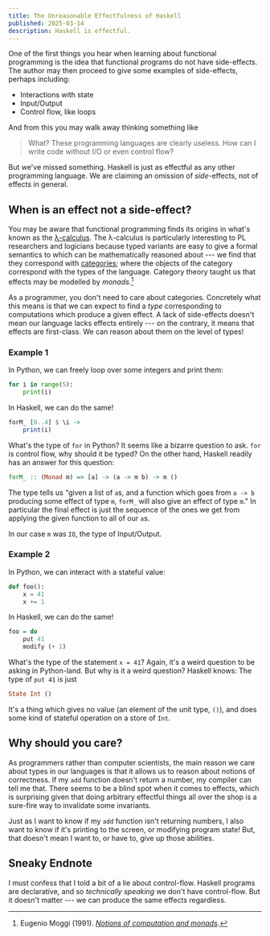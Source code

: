 ```yaml
---
title: The Unreasonable Effectfulness of Haskell
published: 2025-03-14
description: Haskell is effectful.
---
```


One of the first things you hear when learning about functional programming is the idea that functional programs do not have side-effects. The author may then proceed to give some examples of side-effects, perhaps including:

- Interactions with state
- Input/Output
- Control flow, like loops

And from this you may walk away thinking something like

> What? These programming languages are clearly useless. How can I write code without I/O or even control flow?

But we've missed something. Haskell is just as effectful as any other programming language. We are claiming an omission of *side*-effects, not of effects in general.

## When is an effect not a side-effect?

You may be aware that functional programming finds its origins in what's known as the [λ-calculus](https://en.wikipedia.org/wiki/Lambda_calculus). The λ-calculus is particularly interesting to PL researchers and logicians because typed variants are easy to give a formal semantics to which can be mathematically reasoned about --- we find that they correspond with [categories](https://en.wikipedia.org/wiki/Category_theory); where the objects of the category correspond with the types of the language. Category theory taught us that effects may be modelled by *monads*.[^1]

As a programmer, you don't need to care about categories. Concretely what this means is that we can expect to find a *type* corresponding to computations which produce a given effect. A lack of side-effects doesn't mean our language lacks effects entirely ---  on the contrary, it means that effects are first-class. We can reason about them on the level of types!

### Example 1

In Python, we can freely loop over some integers and print them:

```python
for i in range(5):
    print(i)
```

In Haskell, we can do the same!

```haskell
forM_ [0..4] $ \i ->
    print(i)
```

What's the type of `for` in Python? It seems like a bizarre question to ask. `for` is control flow, why should it be typed? On the other hand, Haskell readily has an answer for this question:

```haskell
forM_ :: (Monad m) => [a] -> (a -> m b) -> m ()
```

The type tells us "given a list of `a`s, and a function which goes from `a -> b` producing some effect of type `m`, `forM_` will also give an effect of type `m`." In particular the final effect is just the sequence of the ones we get from applying the given function to all of our `a`s.

In our case `m` was `IO`, the type of Input/Output.

### Example 2


In Python, we can interact with a stateful value:

```python
def foo():
    x = 41
    x += 1
```

In Haskell, we can do the same!

```haskell
foo = do
    put 41
    modify (+ 1)
```

What's the type of the statement `x = 41`? Again, it's a weird question to be asking in Python-land. But why is it a weird question? Haskell knows: The type of `put 41` is just

```haskell
State Int ()
```

It's a thing which gives no value (an element of the unit type, `()`), and does some kind of stateful operation on a store of `Int`.

## Why should you care?

As programmers rather than computer scientists, the main reason we care about types in our languages is that it allows us to reason about notions of correctness. If my `add` function doesn't return a number, my compiler can tell me that. There seems to be a blind spot when it comes to effects, which is surprising given that doing arbitrary effectful things all over the shop is a sure-fire way to invalidate some invariants.

Just as I want to know if my `add` function isn't returning numbers, I also want to know if it's printing to the screen, or modifying program state! But, that doesn't mean I want to, or have to, give up those abilities.

## Sneaky Endnote

I must confess that I told a bit of a lie about control-flow. Haskell programs are declarative, and so *technically speaking* we don't have control-flow. But it doesn't matter --- we can produce the same effects regardless.

[^1]: Eugenio Moggi (1991). [*Notions of computation and monads*](https://www.cs.cmu.edu/~crary/819-f09/Moggi91.pdf).
